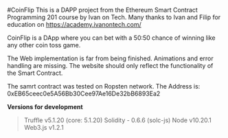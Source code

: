 #CoinFlip
This is a DAPP project from the Ethereum Smart Contract Programming 201 course by Ivan on Tech.
Many thanks to Ivan and Filip for education on https://academy.ivanontech.com/

CoinFlip is a DApp where you can bet with a 50:50 chance of winning like any other coin toss game. 

The Web implementation is far from being finished. Animations and error handling are missing. The website should only reflect the functionality of the Smart Contract.

The samrt contract was tested on Ropsten network. The Address is: 0xEB65ceec0e5A56Bb30Cee97Ae16De32bB6893Ea2

**Versions for development**
>Truffle v5.1.20 (core: 5.1.20)
Solidity - 0.6.6 (solc-js)
Node v10.20.1
Web3.js v1.2.1
